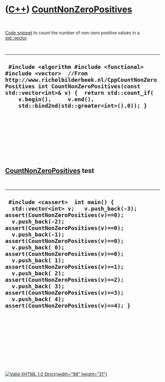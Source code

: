 



 

 

 

 

 

([C++](Cpp.htm)) [CountNonZeroPositives](CppCountNonZeroPositives.htm)
======================================================================

 

[Code snippet](CppCodeSnippets.htm) to count the number of non-zero
positive values in a [std::vector](CppVector.htm).

 

  --------------------------------------------------------------------------------------------------------------------------------------------------------------------------------------------------------------------------------------------------------------------------------------
  ` #include <algorithm #include <functional> #include <vector>  //From http://www.richelbilderbeek.nl/CppCountNonZeroPositives int CountNonZeroPositives(const std::vector<int>& v) {  return std::count_if(     v.begin(),     v.end(),     std::bind2nd(std::greater<int>(),0)); }`
  --------------------------------------------------------------------------------------------------------------------------------------------------------------------------------------------------------------------------------------------------------------------------------------

 

 

 

 

 

[CountNonZeroPositives](CppCountNonZeroPositives.htm) test
----------------------------------------------------------

 

  -----------------------------------------------------------------------------------------------------------------------------------------------------------------------------------------------------------------------------------------------------------------------------------------------------------------------------------------------------------------------------------------------------------------------------------------------------------------------------------------------------------------------------
  ` #include <cassert>  int main() {   std::vector<int> v;   v.push_back(-3); assert(CountNonZeroPositives(v)==0);   v.push_back(-2); assert(CountNonZeroPositives(v)==0);   v.push_back(-1); assert(CountNonZeroPositives(v)==0);   v.push_back( 0); assert(CountNonZeroPositives(v)==0);   v.push_back( 1); assert(CountNonZeroPositives(v)==1);   v.push_back( 2); assert(CountNonZeroPositives(v)==2);   v.push_back( 3); assert(CountNonZeroPositives(v)==3);   v.push_back( 4); assert(CountNonZeroPositives(v)==4); }`
  -----------------------------------------------------------------------------------------------------------------------------------------------------------------------------------------------------------------------------------------------------------------------------------------------------------------------------------------------------------------------------------------------------------------------------------------------------------------------------------------------------------------------------

 

 

 

 

 





 

[![Valid XHTML 1.0 Strict](valid-xhtml10.png){width="88"
height="31"}](http://validator.w3.org/check?uri=referer)

